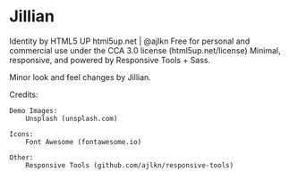 # Jillian


Identity by HTML5 UP
html5up.net | @ajlkn
Free for personal and commercial use under the CCA 3.0 license (html5up.net/license)
Minimal, responsive, and powered by Responsive Tools + Sass. 

Minor look and feel changes by Jillian. 

Credits:

	Demo Images:
		Unsplash (unsplash.com)

	Icons:
		Font Awesome (fontawesome.io)

	Other:
		Responsive Tools (github.com/ajlkn/responsive-tools)